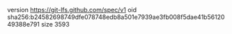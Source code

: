 version https://git-lfs.github.com/spec/v1
oid sha256:b24582698749dfe078748edb8a501e7939ae3fb008f5dae41b5612049388e791
size 3593
